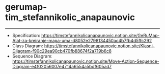 # gerumap-tim_stefannikolic_anapaunovic

------------------------------------------------------------------------------------------------------------------------------------
- Specification: https://timstefannikolicanapaunovic.notion.site/GeRuMap-Alat-za-kreiranje-mapa-uma-d8052e2798134450ac4b7fb4d5ffc292</br>
- Class Diagram: https://timstefannikolicanapaunovic.notion.site/Klasni-Dijagram-f90c29ea90cb470fb88674f2a719b6c8</br>
- Sequence Diagram: https://timstefannikolicanapaunovic.notion.site/Move-Action-Sequence-Diagram-e4f02056007e4714a6554a5bdf605ad7
